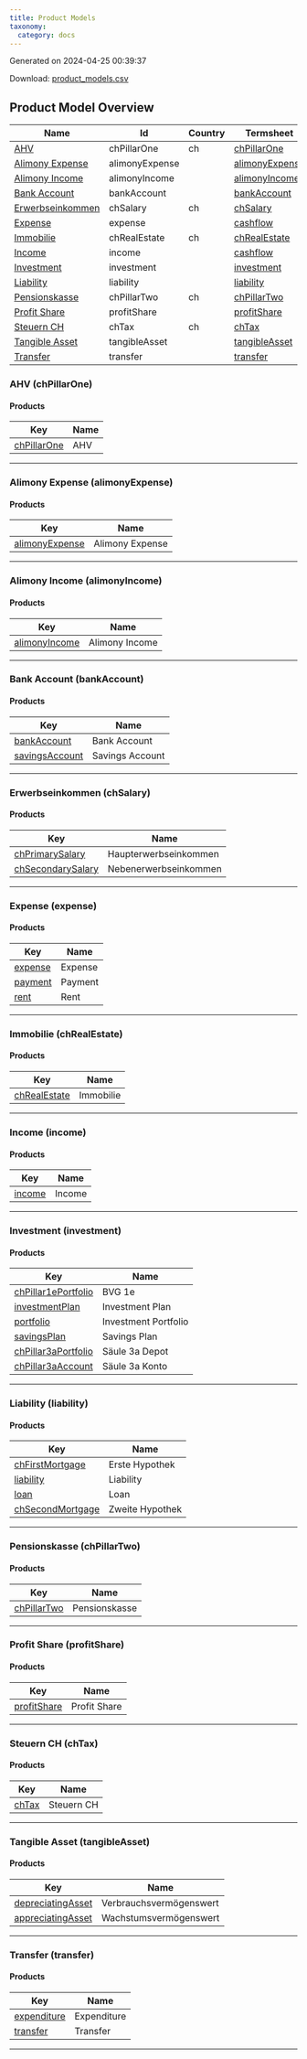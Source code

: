 ```yaml
---
title: Product Models
taxonomy:
  category: docs
---
```


Generated on 2024-04-25 00:39:37

Download: [product_models.csv](product_models.csv)

## Product Model Overview

| Name | Id | Country | Termsheet |
|---|---|---|---|
| [AHV](#chPillarOne) | chPillarOne | ch | [chPillarOne](../termsheets#chPillarOne) |
| [Alimony Expense](#alimonyExpense) | alimonyExpense |  | [alimonyExpense](../termsheets#alimonyExpense) |
| [Alimony Income](#alimonyIncome) | alimonyIncome |  | [alimonyIncome](../termsheets#alimonyIncome) |
| [Bank Account](#bankAccount) | bankAccount |  | [bankAccount](../termsheets#bankAccount) |
| [Erwerbseinkommen](#chSalary) | chSalary | ch | [chSalary](../termsheets#chSalary) |
| [Expense](#expense) | expense |  | [cashflow](../termsheets#cashflow) |
| [Immobilie](#chRealEstate) | chRealEstate | ch | [chRealEstate](../termsheets#chRealEstate) |
| [Income](#income) | income |  | [cashflow](../termsheets#cashflow) |
| [Investment](#investment) | investment |  | [investment](../termsheets#investment) |
| [Liability](#liability) | liability |  | [liability](../termsheets#liability) |
| [Pensionskasse](#chPillarTwo) | chPillarTwo | ch | [chPillarTwo](../termsheets#chPillarTwo) |
| [Profit Share](#profitShare) | profitShare |  | [profitShare](../termsheets#profitShare) |
| [Steuern CH](#chTax) | chTax | ch | [chTax](../termsheets#chTax) |
| [Tangible Asset](#tangibleAsset) | tangibleAsset |  | [tangibleAsset](../termsheets#tangibleAsset) |
| [Transfer](#transfer) | transfer |  | [transfer](../termsheets#transfer) |

### <a id="chPillarOne"></a> AHV (chPillarOne)
#### <a id="chPillarOne-products"></a> Products
| Key | Name |
|---|---|
| [chPillarOne](../products#chPillarOne) | AHV |
---
### <a id="alimonyExpense"></a> Alimony Expense (alimonyExpense)
#### <a id="alimonyExpense-products"></a> Products
| Key | Name |
|---|---|
| [alimonyExpense](../products#alimonyExpense) | Alimony Expense |
---
### <a id="alimonyIncome"></a> Alimony Income (alimonyIncome)
#### <a id="alimonyIncome-products"></a> Products
| Key | Name |
|---|---|
| [alimonyIncome](../products#alimonyIncome) | Alimony Income |
---
### <a id="bankAccount"></a> Bank Account (bankAccount)
#### <a id="bankAccount-products"></a> Products
| Key | Name |
|---|---|
| [bankAccount](../products#bankAccount) | Bank Account |
| [savingsAccount](../products#savingsAccount) | Savings Account |
---
### <a id="chSalary"></a> Erwerbseinkommen (chSalary)
#### <a id="chSalary-products"></a> Products
| Key | Name |
|---|---|
| [chPrimarySalary](../products#chPrimarySalary) | Haupterwerbseinkommen |
| [chSecondarySalary](../products#chSecondarySalary) | Nebenerwerbseinkommen |
---
### <a id="expense"></a> Expense (expense)
#### <a id="expense-products"></a> Products
| Key | Name |
|---|---|
| [expense](../products#expense) | Expense |
| [payment](../products#payment) | Payment |
| [rent](../products#rent) | Rent |
---
### <a id="chRealEstate"></a> Immobilie (chRealEstate)
#### <a id="chRealEstate-products"></a> Products
| Key | Name |
|---|---|
| [chRealEstate](../products#chRealEstate) | Immobilie |
---
### <a id="income"></a> Income (income)
#### <a id="income-products"></a> Products
| Key | Name |
|---|---|
| [income](../products#income) | Income |
---
### <a id="investment"></a> Investment (investment)
#### <a id="investment-products"></a> Products
| Key | Name |
|---|---|
| [chPillar1ePortfolio](../products#chPillar1ePortfolio) | BVG 1e |
| [investmentPlan](../products#investmentPlan) | Investment Plan |
| [portfolio](../products#portfolio) | Investment Portfolio |
| [savingsPlan](../products#savingsPlan) | Savings Plan |
| [chPillar3aPortfolio](../products#chPillar3aPortfolio) | Säule 3a Depot |
| [chPillar3aAccount](../products#chPillar3aAccount) | Säule 3a Konto |
---
### <a id="liability"></a> Liability (liability)
#### <a id="liability-products"></a> Products
| Key | Name |
|---|---|
| [chFirstMortgage](../products#chFirstMortgage) | Erste Hypothek |
| [liability](../products#liability) | Liability |
| [loan](../products#loan) | Loan |
| [chSecondMortgage](../products#chSecondMortgage) | Zweite Hypothek |
---
### <a id="chPillarTwo"></a> Pensionskasse (chPillarTwo)
#### <a id="chPillarTwo-products"></a> Products
| Key | Name |
|---|---|
| [chPillarTwo](../products#chPillarTwo) | Pensionskasse |
---
### <a id="profitShare"></a> Profit Share (profitShare)
#### <a id="profitShare-products"></a> Products
| Key | Name |
|---|---|
| [profitShare](../products#profitShare) | Profit Share |
---
### <a id="chTax"></a> Steuern CH (chTax)
#### <a id="chTax-products"></a> Products
| Key | Name |
|---|---|
| [chTax](../products#chTax) | Steuern CH |
---
### <a id="tangibleAsset"></a> Tangible Asset (tangibleAsset)
#### <a id="tangibleAsset-products"></a> Products
| Key | Name |
|---|---|
| [depreciatingAsset](../products#depreciatingAsset) | Verbrauchsvermögenswert |
| [appreciatingAsset](../products#appreciatingAsset) | Wachstumsvermögenswert |
---
### <a id="transfer"></a> Transfer (transfer)
#### <a id="transfer-products"></a> Products
| Key | Name |
|---|---|
| [expenditure](../products#expenditure) | Expenditure |
| [transfer](../products#transfer) | Transfer |
---

